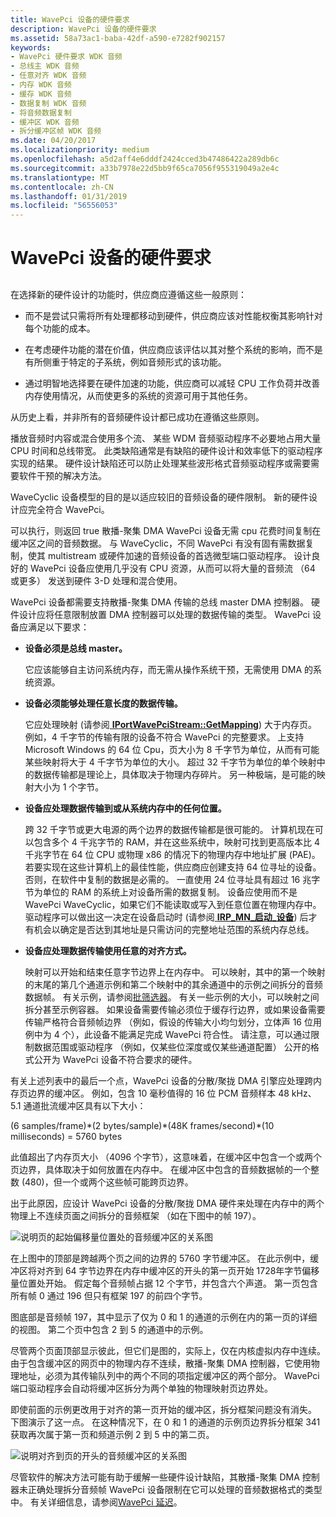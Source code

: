```yaml
---
title: WavePci 设备的硬件要求
description: WavePci 设备的硬件要求
ms.assetid: 58a73ac1-baba-42df-a590-e7282f902157
keywords:
- WavePci 硬件要求 WDK 音频
- 总线主 WDK 音频
- 任意对齐 WDK 音频
- 内存 WDK 音频
- 缓存 WDK 音频
- 数据复制 WDK 音频
- 将音频数据复制
- 缓冲区 WDK 音频
- 拆分缓冲区帧 WDK 音频
ms.date: 04/20/2017
ms.localizationpriority: medium
ms.openlocfilehash: a5d2aff4e6dddf2424cced3b47486422a289db6c
ms.sourcegitcommit: a33b7978e22d5bb9f65ca7056f955319049a2e4c
ms.translationtype: MT
ms.contentlocale: zh-CN
ms.lasthandoff: 01/31/2019
ms.locfileid: "56556053"
---
```

# <a name="hardware-requirements-for-wavepci-devices"></a>WavePci 设备的硬件要求


## <span id="hardware_requirements_for_wavepci_devices"></span><span id="HARDWARE_REQUIREMENTS_FOR_WAVEPCI_DEVICES"></span>


在选择新的硬件设计的功能时，供应商应遵循这些一般原则：

-   而不是尝试只需将所有处理都移动到硬件，供应商应该对性能权衡其影响针对每个功能的成本。

-   在考虑硬件功能的潜在价值，供应商应该评估以其对整个系统的影响，而不是有所侧重于特定的子系统，例如音频形式的该功能。

-   通过明智地选择要在硬件加速的功能，供应商可以减轻 CPU 工作负荷并改善内存使用情况，从而使更多的系统的资源可用于其他任务。

从历史上看，并非所有的音频硬件设计都已成功在遵循这些原则。

播放音频时内容或混合使用多个流、 某些 WDM 音频驱动程序不必要地占用大量 CPU 时间和总线带宽。 此类缺陷通常是有缺陷的硬件设计和效率低下的驱动程序实现的结果。 硬件设计缺陷还可以防止处理某些波形格式音频驱动程序或需要需要软件干预的解决方法。

WaveCyclic 设备模型的目的是以适应较旧的音频设备的硬件限制。 新的硬件设计应完全符合 WavePci。

可以执行，则返回 true 散播-聚集 DMA WavePci 设备无需 cpu 花费时间复制在缓冲区之间的音频数据。 与 WaveCyclic，不同 WavePci 有没有固有需数据复制，使其 multistream 或硬件加速的音频设备的首选微型端口驱动程序。 设计良好的 WavePci 设备应使用几乎没有 CPU 资源，从而可以将大量的音频流 （64 或更多） 发送到硬件 3-D 处理和混合使用。

WavePci 设备都需要支持散播-聚集 DMA 传输的总线 master DMA 控制器。 硬件设计应将任意限制放置 DMA 控制器可以处理的数据传输的类型。 WavePci 设备应满足以下要求：

-   **设备必须是总线 master。**

    它应该能够自主访问系统内存，而无需从操作系统干预，无需使用 DMA 的系统资源。

-   **设备必须能够处理任意长度的数据传输。**

    它应处理映射 (请参阅[ **IPortWavePciStream::GetMapping**](https://msdn.microsoft.com/library/windows/hardware/ff536909)) 大于内存页。 例如，4 千字节的传输有限的设备不符合 WavePci 的完整要求。 上支持 Microsoft Windows 的 64 位 Cpu，页大小为 8 千字节为单位，从而有可能某些映射将大于 4 千字节为单位的大小。 超过 32 千字节为单位的单个映射中的数据传输都是理论上，具体取决于物理内存碎片。 另一种极端，是可能的映射大小为 1 个字节。

-   **设备应处理数据传输到或从系统内存中的任何位置。**

    跨 32 千字节或更大电源的两个边界的数据传输都是很可能的。 计算机现在可以包含多个 4 千兆字节的 RAM，并在这些系统中，映射可找到更高版本比 4 千兆字节在 64 位 CPU 或物理 x86 的情况下的物理内存中地址扩展 (PAE)。 若要实现在这些计算机上的最佳性能，供应商应创建支持 64 位寻址的设备。 否则，在软件中复制的数据是必需的。 一直使用 24 位寻址具有超过 16 兆字节为单位的 RAM 的系统上对设备所需的数据复制。 设备应使用而不是 WavePci WaveCyclic，如果它们不能读取或写入到任意位置在物理内存中。 驱动程序可以做出这一决定在设备启动时 (请参阅[ **IRP\_MN\_启动\_设备**](https://msdn.microsoft.com/library/windows/hardware/ff551749)) 后才有机会以确定是否达到其地址是只需访问的完整地址范围的系统内存总线。

-   **设备应处理数据传输使用任意的对齐方式。**

    映射可以开始和结束任意字节边界上在内存中。 可以映射，其中的第一个映射的末尾的第几个通道示例和第二个映射中的其余通道中的示例之间拆分的音频数据帧。 有关示例，请参阅[批筛选器](wave-filters.md)。 有关一些示例的大小，可以映射之间拆分甚至示例容器。 如果设备需要传输必须位于缓存行边界，或如果设备需要传输严格符合音频帧边界 （例如，假设的传输大小均匀划分，立体声 16 位用例中为 4 个），此设备不能满足完成 WavePci 符合性。 请注意，可以通过限制数据范围或驱动程序 （例如，仅某些位深度或仅某些通道配置） 公开的格式公开为 WavePci 设备不符合要求的硬件。

有关上述列表中的最后一个点，WavePci 设备的分散/聚拢 DMA 引擎应处理跨内存页边界的缓冲区。 例如，包含 10 毫秒值得的 16 位 PCM 音频样本 48 kHz、 5.1 通道批流缓冲区具有以下大小：

(6 samples/frame)\*(2 bytes/sample)\*(48K frames/second)\*(10 milliseconds) = 5760 bytes

此值超出了内存页大小 （4096 个字节），这意味着，在缓冲区中包含一个或两个页边界，具体取决于如何放置在内存中。 在缓冲区中包含的音频数据帧的一个整数 (480)，但一个或两个这些帧可能跨页边界。

出于此原因，应设计 WavePci 设备的分散/聚拢 DMA 硬件来处理在内存中的两个物理上不连续页面之间拆分的音频框架 （如在下图中的帧 197）。

![说明页的起始偏移量位置处的音频缓冲区的关系图](images/framealign.png)

在上图中的顶部是跨越两个页之间的边界的 5760 字节缓冲区。 在此示例中，缓冲区将对齐到 64 字节边界在内存中缓冲区的开头的第一页开始 1728年字节偏移量位置处开始。 假定每个音频帧占据 12 个字节，并包含六个声道。 第一页包含所有帧 0 通过 196 但只有框架 197 的前四个字节。

图底部是音频帧 197，其中显示了仅为 0 和 1 的通道的示例在内的第一页的详细的视图。 第二个页中包含 2 到 5 的通道中的示例。

尽管两个页面顶部显示彼此，但它们是图的，实际上，仅在内核虚拟内存中连续。 由于包含缓冲区的网页中的物理内存不连续，散播-聚集 DMA 控制器，它使用物理地址，必须为其传输队列中的两个不同的项指定缓冲区的两个部分。 WavePci 端口驱动程序会自动将缓冲区拆分为两个单独的物理映射页边界处。

即使前面的示例更改用于对齐的第一页开始的缓冲区，拆分框架问题没有消失。 下图演示了这一点。 在这种情况下，在 0 和 1 的通道的示例页边界拆分框架 341 获取再次属于第一页和频道示例 2 到 5 中的第二页。

![说明对齐到页的开头的音频缓冲区的关系图](images/framealign2.png)

尽管软件的解决方法可能有助于缓解一些硬件设计缺陷，其散播-聚集 DMA 控制器未正确处理拆分音频帧 WavePci 设备限制在它可以处理的音频数据格式的类型中。 有关详细信息，请参阅[WavePci 延迟](wavepci-latency.md)。

 

 




